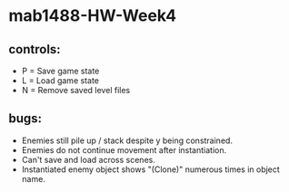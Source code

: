 # mab1488-HW-Week4

## controls:

* P = Save game state
* L = Load game state
* N = Remove saved level files

## bugs:

* Enemies still pile up / stack despite y being constrained.
* Enemies do not continue movement after instantiation.
* Can't save and load across scenes.
* Instantiated enemy object shows "(Clone)" numerous times in object name.